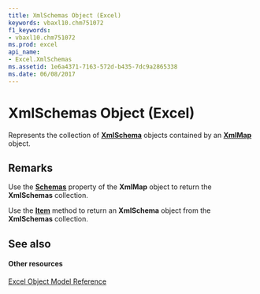 ```yaml
---
title: XmlSchemas Object (Excel)
keywords: vbaxl10.chm751072
f1_keywords:
- vbaxl10.chm751072
ms.prod: excel
api_name:
- Excel.XmlSchemas
ms.assetid: 1e6a4371-7163-572d-b435-7dc9a2865338
ms.date: 06/08/2017
---
```



# XmlSchemas Object (Excel)

Represents the collection of  **[XmlSchema](Excel.XmlSchema.md)** objects contained by an **[XmlMap](Excel.XmlMap.md)** object.


## Remarks

Use the  **[Schemas](Excel.XmlMap.Schemas.md)** property of the **XmlMap** object to return the **XmlSchemas** collection.

Use the  **[Item](Excel.XmlSchemas.Item.md)** method to return an **XmlSchema** object from the **XmlSchemas** collection.


## See also


#### Other resources


[Excel Object Model Reference](http://msdn.microsoft.com/library/11ea8598-8a20-92d5-f98b-0da04263bf2c%28Office.15%29.aspx)


